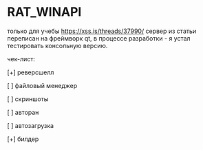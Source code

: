 # RAT_WINAPI
только для учебы
https://xss.is/threads/37990/
сервер из статьи переписан на фреймворк qt,
в процессе разработки - я устал тестировать
консольную версию.

чек-лист:

[+] реверсшелл

[ ] файловый менеджер

[ ] скриншоты

[ ] авторан

[ ] автозагрузка

[+] билдер
